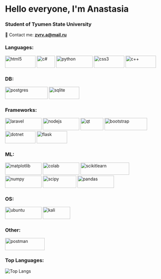 <h1 align="left">Hello everyone, I'm Anastasia</a> 
<h3 align="left">Student of Tyumen State University</h3>

💬 Contact me: **zvrv.a@mail.ru**

<h3 align="left">Languages:</h3>
<p align="left"> 
        <img src="https://img.shields.io/badge/html5-%23E34F26.svg?style=for-the-badge&logo=html5&logoColor=white" alt="html5" width="100" height="40"/>
        <img src="https://img.shields.io/badge/c%23-%23239120.svg?style=for-the-badge&logo=csharp&logoColor=white" alt="c#" width="60" height="40"/>
        <img src="https://img.shields.io/badge/python-3670A0?style=for-the-badge&logo=python&logoColor=ffdd54" alt="python" width="120" height="40"/>
        <img src="https://img.shields.io/badge/css3-%231572B6.svg?style=for-the-badge&logo=css3&logoColor=white" alt="css3" width="100" height="40"/>
        <img src="https://img.shields.io/badge/c++-%2300599C.svg?style=for-the-badge&logo=c%2B%2B&logoColor=white" alt="c++" width="100" height="40"/>         
</p>

<h3 align="left">DB:</h3>
<p align="left"> 
        <img src="https://img.shields.io/badge/postgres-%23316192.svg?style=for-the-badge&logo=postgresql&logoColor=white" alt="postgres" width="140" height="40"/> 
        <img src="https://img.shields.io/badge/sqlite-%2307405e.svg?style=for-the-badge&logo=sqlite&logoColor=white" alt="sqlite" width="100" height="40"/>    
</p>


<h3 align="left">Frameworks:</h3>
<p align="left"> 
        <img src="https://img.shields.io/badge/laravel-%23FF2D20.svg?style=for-the-badge&logo=laravel&logoColor=white" alt="laravel" width="120" height="40"/> 
        <img src="https://img.shields.io/badge/node.js-6DA55F?style=for-the-badge&logo=node.js&logoColor=white" alt="nodejs" width="120" height="40"/> 
        <img src="https://img.shields.io/badge/Qt-%23217346.svg?style=for-the-badge&logo=Qt&logoColor=white" alt="qt" width="75" height="40"/> 
        <img src="https://img.shields.io/badge/bootstrap-%238511FA.svg?style=for-the-badge&logo=bootstrap&logoColor=white" alt="bootstrap" width="140" height="40"/> 
        <img src="https://img.shields.io/badge/.NET-5C2D91?style=for-the-badge&logo=.net&logoColor=white" alt="dotnet" width="100" height="40"/> 
        <img src="https://img.shields.io/badge/flask-%23000.svg?style=for-the-badge&logo=flask&logoColor=white" alt="flask" width="100" height="40"/> 
</p>

<h3 align="left">ML:</h3>
<p align="left"> 
        <img src="https://img.shields.io/badge/Matplotlib-%23ffffff.svg?style=for-the-badge&logo=Matplotlib&logoColor=black" alt="matplotlib" width="120" height="40"/> 
        <img src="https://img.shields.io/badge/jupyter-%23FA0F00.svg?style=for-the-badge&logo=jupyter&logoColor=white" alt="colab" width="120" height="40"/> 
        <img src="https://img.shields.io/badge/scikit--learn-%23F7931E.svg?style=for-the-badge&logo=scikit-learn&logoColor=white" alt="scikitlearn" width="160" height="40"/> 
        <img src="https://img.shields.io/badge/numpy-%23013243.svg?style=for-the-badge&logo=numpy&logoColor=white" alt="numpy" width="120" height="40"/> 
        <img src="https://img.shields.io/badge/SciPy-%230C55A5.svg?style=for-the-badge&logo=scipy&logoColor=%white" alt="scipy" width="110" height="40"/> 
        <img src="https://img.shields.io/badge/pandas-%23150458.svg?style=for-the-badge&logo=pandas&logoColor=white" alt="pandas" width="120" height="40"/> 
</p>

        
<h3 align="left">OS:</h3>
<p align="left"> 
        <img src="https://img.shields.io/badge/Ubuntu-E95420?style=for-the-badge&logo=ubuntu&logoColor=white" alt="ubuntu" width="120" height="40"/> 
        <img src="https://img.shields.io/badge/Kali-268BEE?style=for-the-badge&logo=kalilinux&logoColor=white" alt="kali" width="90" height="40"/> 
</p>


<h3 align="left">Other:</h3>
<p align="left"> 
         <img src="https://img.shields.io/badge/Postman-FF6C37?style=for-the-badge&logo=postman&logoColor=white" alt="postman" width="130" height="40"/> 
  </p>

<h3 align="left">Top Languages:</h3>

![Top Langs](https://github-readme-stats.vercel.app/api/top-langs/?username=zvrva&theme=default) 
